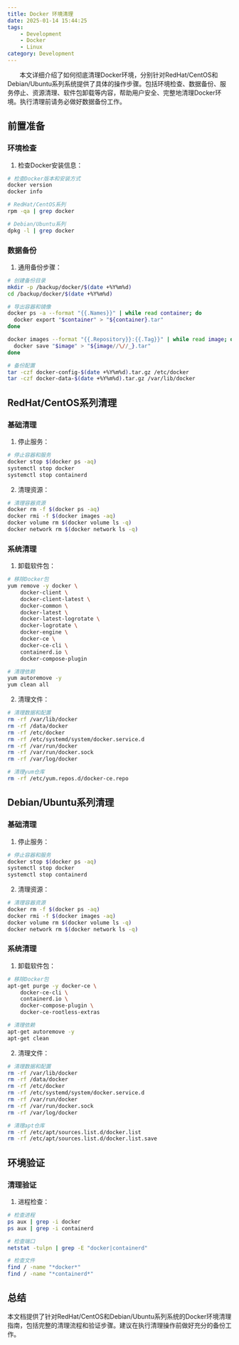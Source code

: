 ```yaml
---
title: Docker 环境清理
date: 2025-01-14 15:44:25
tags:
    - Development
    - Docker
    - Linux
category: Development
---
```


&nbsp;&nbsp;&nbsp;&nbsp;&nbsp;&nbsp; 本文详细介绍了如何彻底清理Docker环境，分别针对RedHat/CentOS和Debian/Ubuntu系列系统提供了具体的操作步骤。包括环境检查、数据备份、服务停止、资源清理、软件包卸载等内容，帮助用户安全、完整地清理Docker环境。执行清理前请务必做好数据备份工作。

<!-- more -->

## 前置准备

### 环境检查

1. 检查Docker安装信息：
```bash
# 检查Docker版本和安装方式
docker version
docker info

# RedHat/CentOS系列
rpm -qa | grep docker

# Debian/Ubuntu系列
dpkg -l | grep docker
```

### 数据备份

1. 通用备份步骤：
```bash
# 创建备份目录
mkdir -p /backup/docker/$(date +%Y%m%d)
cd /backup/docker/$(date +%Y%m%d)

# 导出容器和镜像
docker ps -a --format "{{.Names}}" | while read container; do
  docker export "$container" > "${container}.tar"
done

docker images --format "{{.Repository}}:{{.Tag}}" | while read image; do
  docker save "$image" > "${image//\//_}.tar"
done

# 备份配置
tar -czf docker-config-$(date +%Y%m%d).tar.gz /etc/docker
tar -czf docker-data-$(date +%Y%m%d).tar.gz /var/lib/docker
```

## RedHat/CentOS系列清理

### 基础清理

1. 停止服务：
```bash
# 停止容器和服务
docker stop $(docker ps -aq)
systemctl stop docker
systemctl stop containerd
```

2. 清理资源：
```bash
# 清理容器资源
docker rm -f $(docker ps -aq)
docker rmi -f $(docker images -aq)
docker volume rm $(docker volume ls -q)
docker network rm $(docker network ls -q)
```

### 系统清理

1. 卸载软件包：
```bash
# 移除Docker包
yum remove -y docker \
    docker-client \
    docker-client-latest \
    docker-common \
    docker-latest \
    docker-latest-logrotate \
    docker-logrotate \
    docker-engine \
    docker-ce \
    docker-ce-cli \
    containerd.io \
    docker-compose-plugin

# 清理依赖
yum autoremove -y
yum clean all
```

2. 清理文件：
```bash
# 清理数据和配置
rm -rf /var/lib/docker
rm -rf /data/docker
rm -rf /etc/docker
rm -rf /etc/systemd/system/docker.service.d
rm -rf /var/run/docker
rm -rf /var/run/docker.sock
rm -rf /var/log/docker

# 清理yum仓库
rm -rf /etc/yum.repos.d/docker-ce.repo
```

## Debian/Ubuntu系列清理

### 基础清理

1. 停止服务：
```bash
# 停止容器和服务
docker stop $(docker ps -aq)
systemctl stop docker
systemctl stop containerd
```

2. 清理资源：
```bash
# 清理容器资源
docker rm -f $(docker ps -aq)
docker rmi -f $(docker images -aq)
docker volume rm $(docker volume ls -q)
docker network rm $(docker network ls -q)
```

### 系统清理

1. 卸载软件包：
```bash
# 移除Docker包
apt-get purge -y docker-ce \
    docker-ce-cli \
    containerd.io \
    docker-compose-plugin \
    docker-ce-rootless-extras

# 清理依赖
apt-get autoremove -y
apt-get clean
```

2. 清理文件：
```bash
# 清理数据和配置
rm -rf /var/lib/docker
rm -rf /data/docker
rm -rf /etc/docker
rm -rf /etc/systemd/system/docker.service.d
rm -rf /var/run/docker
rm -rf /var/run/docker.sock
rm -rf /var/log/docker

# 清理apt仓库
rm -rf /etc/apt/sources.list.d/docker.list
rm -rf /etc/apt/sources.list.d/docker.list.save
```

## 环境验证

### 清理验证

1. 进程检查：
```bash
# 检查进程
ps aux | grep -i docker
ps aux | grep -i containerd

# 检查端口
netstat -tulpn | grep -E "docker|containerd"

# 检查文件
find / -name "*docker*"
find / -name "*containerd*"
```

## 总结

本文档提供了针对RedHat/CentOS和Debian/Ubuntu系列系统的Docker环境清理指南，包括完整的清理流程和验证步骤。建议在执行清理操作前做好充分的备份工作。